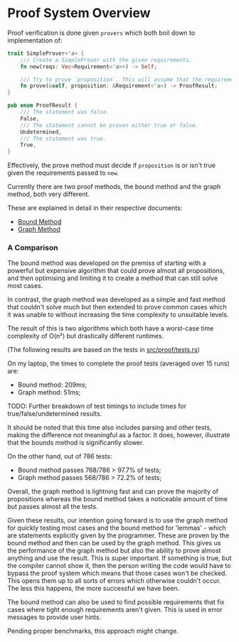 # Proof System Overview

Proof verification is done given `provers` which both boil down to implementation of:
```rust
trait SimpleProver<'a> {
    /// Create a SimpleProver with the given requirements.
    fn new(reqs: Vec<Requirement<'a>>) -> Self;

    /// Try to prove `proposition`. This will assume that the requirements passed to `new` are true.
    fn prove(&self, proposition: &Requirement<'a>) -> ProofResult;
}

pub enum ProofResult {
    /// The statement was false.
    False,
    /// The statement cannot be proven either true or false.
    Undetermined,
    /// The statement was true.
    True,
}
```

Effectively, the prove method must decide if `proposition` is or isn't true given the requirements
passed to `new`.

Currently there are two proof methods, the bound method and the graph method, both very different.

These are explained in detail in their respective documents:
- [Bound Method](bound-method.md)
- [Graph Method](graph-method.md)

### A Comparison

The bound method was developed on the premiss of starting with a powerful but expensive algorithm
that could prove almost all propositions, and then optimising and limiting it to create a method
that can still solve most cases.

In contrast, the graph method was developed as a simple and fast method that couldn't solve much but
then extended to prove common cases which it was unable to without increasing the time complexity to
unsuitable levels.

The result of this is two algorithms which both have a worst-case time complexity of O(n²) but
drastically different runtimes.

(The following results are based on the tests in [src/proof/tests.rs](../src/proof/tests.rs))

On my laptop, the times to complete the proof tests (averaged over 15 runs) are:
- Bound method: 209ms;
- Graph method: 51ms;

TODO: Further breakdown of test timings to include times for true/false/undetermined results.

It should be noted that this time also includes parsing and other tests, making the difference not
meaningful as a factor. It does, however, illustrate that the bounds method is significantly slower.

On the other hand, out of 786 tests:
- Bound method passes 768/786 > 97.7% of tests;
- Graph method passes 568/786 > 72.2% of tests;

Overall, the graph method is lightning fast and can prove the majority of propositions whereas the
bound method takes a noticeable amount of time but passes almost all the tests.

Given these results, our intention going forward is to use the graph method for quickly testing most
cases and the bound method for 'lemmas' - which are statements explicitly given by the programmer.
These are proven by the bound method and then can be used by the graph method. This gives us the
performance of the graph method but also the ability to prove almost anything and use the result.
This is super important. If something is true, but the compiler cannot show it, then the person
writing the code would have to bypass the proof system which means that those cases won't be
checked. This opens them up to all sorts of errors which otherwise couldn't occur. The less this
happens, the more successful we have been.

The bound method can also be used to find possible requirements that fix cases where tight enough
requirements aren't given. This is used in error messages to provide user hints.

Pending proper benchmarks, this approach might change.

